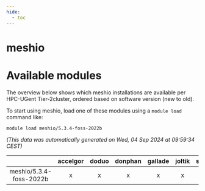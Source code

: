 ```yaml
---
hide:
  - toc
---
```


meshio
======

# Available modules


The overview below shows which meshio installations are available per HPC-UGent Tier-2cluster, ordered based on software version (new to old).

To start using meshio, load one of these modules using a `module load` command like:

```shell
module load meshio/5.3.4-foss-2022b
```

*(This data was automatically generated on Wed, 04 Sep 2024 at 09:59:34 CEST)*  

| |accelgor|doduo|donphan|gallade|joltik|shinx|skitty|
| :---: | :---: | :---: | :---: | :---: | :---: | :---: | :---: |
|meshio/5.3.4-foss-2022b|x|x|x|x|x|x|x|
